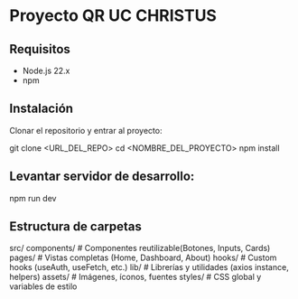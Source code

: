# Proyecto QR UC CHRISTUS

## Requisitos

- Node.js 22.x
- npm

## Instalación

Clonar el repositorio y entrar al proyecto:

git clone <URL_DEL_REPO>
cd <NOMBRE_DEL_PROYECTO>
npm install

## Levantar servidor de desarrollo:

npm run dev

## Estructura de carpetas

src/
components/ # Componentes reutilizable(Botones, Inputs, Cards)
pages/ # Vistas completas (Home, Dashboard, About)
hooks/ # Custom hooks (useAuth, useFetch, etc.)
lib/ # Librerías y utilidades (axios instance, helpers)
assets/ # Imágenes, íconos, fuentes
styles/ # CSS global y variables de estilo

